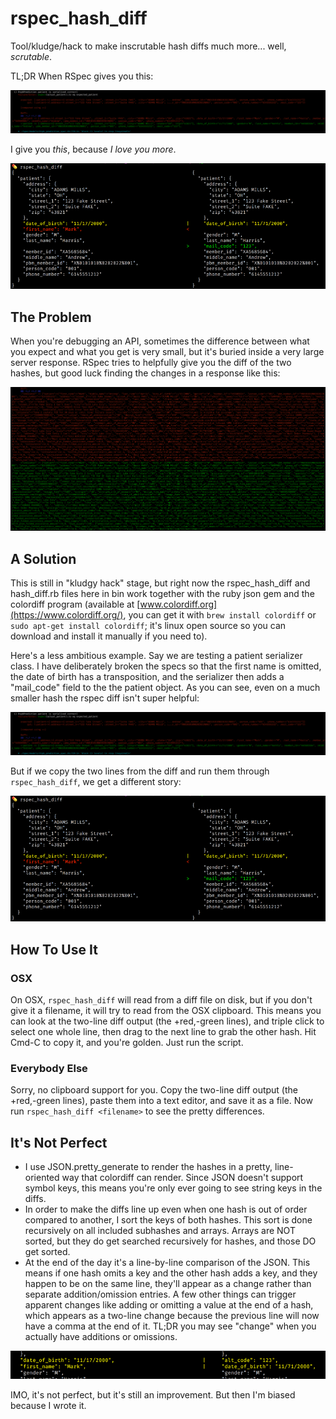 # rspec_hash_diff

Tool/kludge/hack to make inscrutable hash diffs much more... well, _scrutable_.

TL;DR When RSpec gives you this:

![RSpec Hash Diff Oh Noes](rspec_hash_diff_oh_noes.png)

I give you _this_, because _I love you more_.

![RSpec Hash Diff Such Wow](rspec_hash_diff_such_wow.png)

## The Problem

When you're debugging an API, sometimes the difference between what you expect
and what you get is very small, but it's buried inside a very large server
response. RSpec tries to helpfully give you the diff of the two hashes, but good
luck finding the changes in a response like this:

![RSpec Diff Motherhuge Verybady](rspec_hash_diff_motherhuge_verybad.png)

## A Solution

This is still in "kludgy hack" stage, but right now the rspec_hash_diff and
hash_diff.rb files here in bin work together with the ruby json gem and the
colordiff program (available at [www.colordiff.org](https://www.colordiff.org/),
you can get it with `brew install colordiff` or `sudo apt-get install
colordiff`; it's linux open source so you can download and install it manually
if you need to).

Here's a less ambitious example. Say we are testing a patient serializer
class. I have deliberately broken the specs so that the first name is omitted,
the date of birth has a transposition, and the serializer then adds a
"mail_code" field to the the patient object. As you can see, even on a much
smaller hash the rspec diff isn't super helpful:

![RSpec Hash Diff Oh Noes](rspec_hash_diff_oh_noes.png)

But if we copy the two lines from the diff and run them through
`rspec_hash_diff`, we get a different story:

![RSpec Hash Diff Such Wow](rspec_hash_diff_such_wow.png)

## How To Use It

### OSX

On OSX, `rspec_hash_diff` will read from a diff file on disk, but if you don't
give it a filename, it will try to read from the OSX clipboard. This means you
can look at the two-line diff output (the +red,-green lines), and triple click
to select one whole line, then drag to the next line to grab the other hash. Hit
Cmd-C to copy it, and you're golden. Just run the script.

### Everybody Else

Sorry, no clipboard support for you. Copy the two-line diff output (the
+red,-green lines), paste them into a text editor, and save it as a file. Now
run `rspec_hash_diff <filename>` to see the pretty differences.

## It's Not Perfect

* I use JSON.pretty_generate to render the hashes in a pretty, line-oriented way
  that colordiff can render. Since JSON doesn't support symbol keys, this means
  you're only ever going to see string keys in the diffs.
* In order to make the diffs line up even when one hash is out of order compared
  to another, I sort the keys of both hashes. This sort is done recursively on
  all included subhashes and arrays. Arrays are NOT sorted, but they do get
  searched recursively for hashes, and those DO get sorted.
* At the end of the day it's a line-by-line comparison of the JSON. This means
  if one hash omits a key and the other hash adds a key, and they happen to be
  on the same line, they'll appear as a change rather than separate
  addition/omission entries. A few other things can trigger apparent changes
  like adding or omitting a value at the end of a hash, which appears as a
  two-line change because the previous line will now have a comma at the end of
  it. TL;DR you may see "change" when you actually have additions or omissions.

![RSpec Hash Diff Not Perfect](rspec_hash_diff_not_perfect.png)

IMO, it's not perfect, but it's still an improvement. But then I'm biased
because I wrote it.
